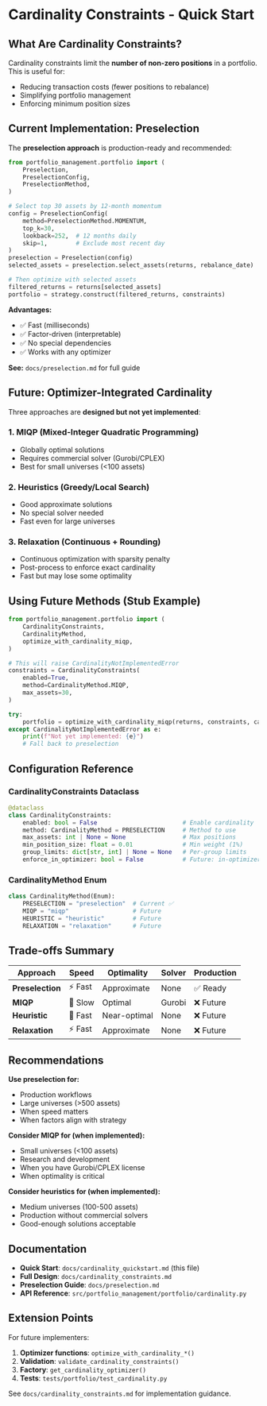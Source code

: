 # Cardinality Constraints - Quick Start

## What Are Cardinality Constraints?

Cardinality constraints limit the **number of non-zero positions** in a portfolio. This is useful for:
- Reducing transaction costs (fewer positions to rebalance)
- Simplifying portfolio management
- Enforcing minimum position sizes

## Current Implementation: Preselection

The **preselection approach** is production-ready and recommended:

```python
from portfolio_management.portfolio import (
    Preselection,
    PreselectionConfig,
    PreselectionMethod,
)

# Select top 30 assets by 12-month momentum
config = PreselectionConfig(
    method=PreselectionMethod.MOMENTUM,
    top_k=30,
    lookback=252,  # 12 months daily
    skip=1,        # Exclude most recent day
)
preselection = Preselection(config)
selected_assets = preselection.select_assets(returns, rebalance_date)

# Then optimize with selected assets
filtered_returns = returns[selected_assets]
portfolio = strategy.construct(filtered_returns, constraints)
```

**Advantages:**
- ✅ Fast (milliseconds)
- ✅ Factor-driven (interpretable)
- ✅ No special dependencies
- ✅ Works with any optimizer

**See:** `docs/preselection.md` for full guide

## Future: Optimizer-Integrated Cardinality

Three approaches are **designed but not yet implemented**:

### 1. MIQP (Mixed-Integer Quadratic Programming)
- Globally optimal solutions
- Requires commercial solver (Gurobi/CPLEX)
- Best for small universes (<100 assets)

### 2. Heuristics (Greedy/Local Search)
- Good approximate solutions
- No special solver needed
- Fast even for large universes

### 3. Relaxation (Continuous + Rounding)
- Continuous optimization with sparsity penalty
- Post-process to enforce exact cardinality
- Fast but may lose some optimality

## Using Future Methods (Stub Example)

```python
from portfolio_management.portfolio import (
    CardinalityConstraints,
    CardinalityMethod,
    optimize_with_cardinality_miqp,
)

# This will raise CardinalityNotImplementedError
constraints = CardinalityConstraints(
    enabled=True,
    method=CardinalityMethod.MIQP,
    max_assets=30,
)

try:
    portfolio = optimize_with_cardinality_miqp(returns, constraints, cardinality)
except CardinalityNotImplementedError as e:
    print(f"Not yet implemented: {e}")
    # Fall back to preselection
```

## Configuration Reference

### CardinalityConstraints Dataclass

```python
@dataclass
class CardinalityConstraints:
    enabled: bool = False                        # Enable cardinality
    method: CardinalityMethod = PRESELECTION     # Method to use
    max_assets: int | None = None                # Max positions
    min_position_size: float = 0.01              # Min weight (1%)
    group_limits: dict[str, int] | None = None   # Per-group limits
    enforce_in_optimizer: bool = False           # Future: in-optimizer
```

### CardinalityMethod Enum

```python
class CardinalityMethod(Enum):
    PRESELECTION = "preselection"  # Current ✅
    MIQP = "miqp"                  # Future
    HEURISTIC = "heuristic"        # Future
    RELAXATION = "relaxation"      # Future
```

## Trade-offs Summary

| Approach | Speed | Optimality | Solver | Production |
|----------|-------|------------|--------|------------|
| **Preselection** | ⚡ Fast | Approximate | None | ✅ Ready |
| **MIQP** | 🐌 Slow | Optimal | Gurobi | ❌ Future |
| **Heuristic** | 🚀 Fast | Near-optimal | None | ❌ Future |
| **Relaxation** | ⚡ Fast | Approximate | None | ❌ Future |

## Recommendations

**Use preselection for:**
- Production workflows
- Large universes (>500 assets)
- When speed matters
- When factors align with strategy

**Consider MIQP for (when implemented):**
- Small universes (<100 assets)
- Research and development
- When you have Gurobi/CPLEX license
- When optimality is critical

**Consider heuristics for (when implemented):**
- Medium universes (100-500 assets)
- Production without commercial solvers
- Good-enough solutions acceptable

## Documentation

- **Quick Start**: `docs/cardinality_quickstart.md` (this file)
- **Full Design**: `docs/cardinality_constraints.md`
- **Preselection Guide**: `docs/preselection.md`
- **API Reference**: `src/portfolio_management/portfolio/cardinality.py`

## Extension Points

For future implementers:

1. **Optimizer functions**: `optimize_with_cardinality_*()`
2. **Validation**: `validate_cardinality_constraints()`
3. **Factory**: `get_cardinality_optimizer()`
4. **Tests**: `tests/portfolio/test_cardinality.py`

See `docs/cardinality_constraints.md` for implementation guidance.
